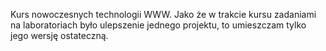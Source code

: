 Kurs nowoczesnych technologii WWW. Jako że w trakcie kursu zadaniami na 
laboratoriach było ulepszenie jednego projektu, to umieszczam tylko jego 
wersję ostateczną.
